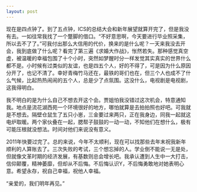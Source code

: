 ```yaml
---
layout: post
---
```

现在是四点钟了。到了五点钟，ICS的总结大会和新年展望就算开完了，但是我没有去。一如往常我找了一个蹩脚的借口。“不好意思啊，今天要进行毕业照采集，所以去不了了。”可我付出那么大信用的代价，换来的是什么呢？一天来我没去开会，我到底做了什么呢？看完了第三遍《求婚大作战》，怅然若失。那种感觉真空虚，被温暖的幸福包围了十个小时，突然如梦醒时分一样发觉其实真实的世界什么都不是。小时候有过类似的友谊，也是四五个人，好的不得了，可是因为什么原因分开了，也记不清了。幸好青梅竹马还在，最铁的哥们也在，但三个人也成不了什么气候，比起热热闹闹的五个人，总是少了点氛围。这没什么，电视剧是电视剧，这我得明白。

我不明白的是为什么自己不想去开这个会。贾姐怕我没错过这次机会，特意通知我。地点是流花湖西苑一个环境很好的地方，哪怕就算是去拍拍照也好吧。可我就是不想去。隔壁仓鼠生了五只小崽，三金要过来两只，正在我身边，同我一起就这电炉取暖。两个家伙叠在一起，腮帮子鼓鼓的一动一动，不知他们在想什么，极有可能压根就没想法。时间对他们来说没有意义。

2011年快要过完了。总的来说，今年不太顺利，现在可以找那些去年末祝我新年顺利的人算账去了。三次失败的考试，三个想忘掉的人。学业倒不能说一无是处，但就像文革时期的经济发展，有基数则总会增长吧。我承认遭到人生中一大打击，信仰颠覆，精神萎靡，但却从不后悔。不后悔认识Y，不后悔勇敢地对她表明心意。希望永存，祝自己幸福，祝他人幸福。

“亲爱的，我们明年再见。”